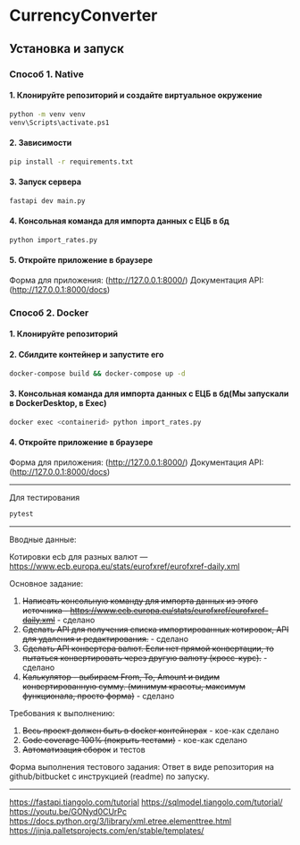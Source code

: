 # CurrencyConverter



## Установка и запуск
### Способ 1. Native
#### 1. Клонируйте репозиторий и создайте виртуальное окружение
```bash
python -m venv venv
venv\Scripts\activate.ps1
```

#### 2. Зависимости
```bash
pip install -r requirements.txt
```

#### 3. Запуск сервера
```bash
fastapi dev main.py
```

#### 4. Консольная команда для импорта данных с ЕЦБ в бд
```bash
python import_rates.py
```

#### 5. Откройте приложение в браузере
Форма для приложения: (http://127.0.0.1:8000/)
Документация API: (http://127.0.0.1:8000/docs)

### Способ 2. Docker

#### 1. Клонируйте репозиторий

#### 2. Сбилдите контейнер и запустите его
```bash
docker-compose build && docker-compose up -d
```
#### 3. Консольная команда для импорта данных с ЕЦБ в бд(Мы запускали в DockerDesktop, в Exec)
```bash
docker exec <containerid> python import_rates.py
```
#### 4. Откройте приложение в браузере
Форма для приложения: (http://127.0.0.1:8000/)
Документация API: (http://127.0.0.1:8000/docs)


------
Для тестирования 
```bash
pytest
```
------
Вводные данные: 


Котировки ecb для разных валют — https://www.ecb.europa.eu/stats/eurofxref/eurofxref-daily.xml 


Основное задание:


1.	~~Написать консольную команду для импорта данных из этого источника - https://www.ecb.europa.eu/stats/eurofxref/eurofxref-daily.xml~~ - сделано
2.	~~Сделать API для получения списка импортированных котировок, API для удаления и редактирования.~~ - сделано
3.	~~Сделать API конвертера валют. Если нет прямой конвертации, то пытаться конвертировать через другую валюту (кросс-курс).~~ - сделано
4.	~~Калькулятор - выбираем From, To, Amount и видим конвертированную сумму. (минимум красоты, максимум функционала, просто форма)~~ - сделано


Требования к выполнению:


1.	~~Весь проект должен быть в docker контейнерах~~ - кое-как сделано
2.	~~Code coverage 100% (покрыть тестами)~~ - кое-как сделано
3.	~~Автоматизация сборок~~ и тестов 



Форма выполнения тестового задания:
Ответ в виде репозитория на github/bitbucket с инструкцией (readme) по запуску.


------
https://fastapi.tiangolo.com/tutorial
https://sqlmodel.tiangolo.com/tutorial/
https://youtu.be/GONyd0CUrPc
https://docs.python.org/3/library/xml.etree.elementtree.html
https://jinja.palletsprojects.com/en/stable/templates/





